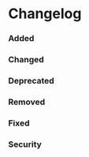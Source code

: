 <!-- Based on https://keepachangelog.com/en/1.0.0/
INFO: Add a list under each relevant category with changes this PR introduces.
NOTE: Feel free to remove unused titles for extra clarity
EXAMPLE:
    ### Added
    - Link to button
    ### Removed
    - console.log in myFunction
-->

# Changelog
<!-- You can add some general info here if needed -->

### Added <!-- for new features -->
### Changed <!-- for changes in existing functionality -->
### Deprecated <!-- for soon-to-be removed features -->
### Removed <!-- for now removed features -->
### Fixed <!-- for any bug fixes -->
### Security <!-- in case of vulnerabilities -->
